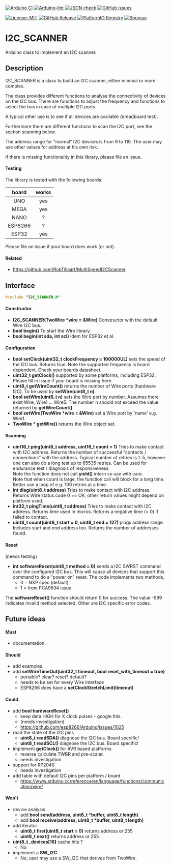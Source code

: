 
[![Arduino CI](https://github.com/RobTillaart/I2C_SCANNER/workflows/Arduino%20CI/badge.svg)](https://github.com/marketplace/actions/arduino_ci)
[![Arduino-lint](https://github.com/RobTillaart/I2C_SCANNER/actions/workflows/arduino-lint.yml/badge.svg)](https://github.com/RobTillaart/I2C_SCANNER/actions/workflows/arduino-lint.yml)
[![JSON check](https://github.com/RobTillaart/I2C_SCANNER/actions/workflows/jsoncheck.yml/badge.svg)](https://github.com/RobTillaart/I2C_SCANNER/actions/workflows/jsoncheck.yml)
[![GitHub issues](https://img.shields.io/github/issues/RobTillaart/I2C_SCANNER.svg)](https://github.com/RobTillaart/I2C_SCANNER/issues)

[![License: MIT](https://img.shields.io/badge/License-MIT-green.svg)](https://github.com/RobTillaart/I2C_SCANNER/blob/master/LICENSE)
[![GitHub Release](https://img.shields.io/github/release/RobTillaart/I2C_SCANNER.svg?maxAge=3600)](https://github.com/RobTillaart/I2C_SCANNER/releases)
[![PlatformIO Registry](https://badges.registry.platformio.org/packages/robtillaart/library/I2C_SCANNER.svg)](https://registry.platformio.org/libraries/robtillaart/I2C_SCANNER)
[![Sponsor](https://img.shields.io/badge/Sponsor_with-PayPal-green.svg)](https://paypal.me/robtillaart/EUR)



# I2C_SCANNER

Arduino class to implement an I2C scanner.


## Description

I2C_SCANNER is a class to build an I2C scanner, either minimal or more complex.

The class provides different functions to analyse the connectivity of devices
on the I2C bus. There are functions to adjust the frequency and functions to 
select the bus in case of multiple I2C ports.

A typical other use is to see if all devices are available (breadboard test).

Furthermore there are different functions to scan the I2C port, 
see the section scanning below.

The address range for "normal" I2C devices is from 9 to 119. 
The user may use other values for address at his own risk. 

If there is missing functionality in this library, please file an issue.


#### Testing

The library is tested with the following boards:

|   board   |  works  |
|:---------:|:-------:|
|  UNO      |   yes   |
|  MEGA     |   yes   |
|  NANO     |    ?    |
|  ESP8266  |    ?    |
|  ESP32    |   yes   |

Please file an issue if your board does work (or not).


#### Related

- https://github.com/RobTillaart/MultiSpeedI2CScanner


## Interface

```cpp
#include "I2C_SCANNER.h"
```

#### Constructor

- **I2C_SCANNER(TwoWire \*wire = &Wire)** Constructor with the default Wire I2C bus.
- **bool begin()** To start the Wire library.
- **bool begin(int sda, int scl)** idem for ESP32 et al.


#### Configuration

- **bool setClock(uint32_t clockFrequency = 100000UL)** sets the speed of the I2C bus.
Returns true.
Note the supported frequency is board dependent. Check your boards datasheet.
- **uint32_t getClock()** supported by some platforms, including ESP32.
Please fill in issue if your board is missing here.
- **uint8_t getWireCount()** returns the number of Wire ports (hardware I2C).
To be used by **setWire(uint8_t n)**.
- **bool setWire(uint8_t n)** sets the Wire port by number.
Assumes there exist Wire, Wire1 ... Wire5.
The number n should not exceed the value returned by **getWireCount()**
- **bool setWire(TwoWire \*wire = &Wire)** set a Wire port by 'name' e.g. Wire1.
- **TwoWire \* getWire()** returns the Wire object set.


#### Scanning

- **uint16_t ping(uint8_t address, uint16_t count = 1)** Tries to make contact with I2C address.
Returns the number of successful "contacts / connections" with the address.
Typical number of retries is 1..5, however one can also do a long test up to 65535 retries.
Can be used for endurance test / diagnosis of responsiveness.  
Note the function does not call **yield()** intern so use with care.  
Note that when count is large, the function call will block for a long time. 
Better use a loop of e.g. 100 retries at a time. 
- **int diag(uint8_t address)** Tries to make contact with I2C address.
Returns Wire status code 0 == OK, other return values might depend on platform used.
- **int32_t pingTime(uint8_t address)** Tries to make contact with I2C address.
Returns time used in micros. Returns a negative time (< 0) if failed to contact.
- **uint8_t count(uint8_t start = 0, uint8_t end = 127)** pings address range.
Includes start and end address too. Returns the number of addresses found.


#### Reset

(needs testing)

- **int softwareReset(uint8_t method = 0)** sends a I2C SWRST command over the configured I2C bus.
This will cause all devices that support this command to do a "power on" reset.
The code implements two methods, 
  - 0 = NXP spec (default)
  - 1 = from PCA9634 issue.

The **softwareReset()** function should return 0 for success. 
The value -999 indicates invalid method selected.
Other are I2C specific error codes.


## Future ideas

#### Must

- documentation.

#### Should

- add examples.
- add **setWireTimeOut(uint32_t timeout, bool reset_with_timeout = true)**
  - portable? clear? reset? default?
  - needs to be set for every Wire interface
  - ESP8266 does have a **setClockStretchLimit(timeout)**

#### Could

- add **bool hardwareReset()** 
  - keep data HIGH for X clock pulses - google this.
  - (needs investigation)
  - https://github.com/esp8266/Arduino/issues/1025
- read the state of the I2C pins
  - **uint8_t readSDA()** diagnose the I2C bus. Board specific!
  - **uint8_t readSCL()** diagnose the I2C bus. Board specific!
- implement **getClock()** for AVR based platforms
  - reverse calculate TWBR and pre-scaler.
  - needs investigation
- support for RP2040
  - needs investigation
- add table with default I2C pins per platform / board
  - https://www.arduino.cc/reference/en/language/functions/communication/wire/


#### Won't

- device analysis
  - add **bool send(address, uint8_t \*buffer, uint8_t length)**
  - add **bool receive(address, uint8_t \*buffer, uint8_t length)**
- add iterator 
  - **uint8_t first(uint8_t start = 0)** returns address or 255
  - **uint8_t next()** returns address or 255.
- **uint8_t \_devices[16]** cache hits ?
  - No
- implement a **SW_I2C**
  - No, user may use a SW_I2C that derives from TwoWire.